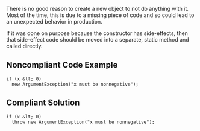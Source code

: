 
There is no good reason to create a new object to not do anything with it. Most of the time, this is due to a missing piece of code and so could lead to an unexpected behavior in production.

If it was done on purpose because the constructor has side-effects, then that side-effect code should be moved into a separate, static method and called directly.

## Noncompliant Code Example


    if (x &lt; 0)
      new ArgumentException("x must be nonnegative");


## Compliant Solution


    if (x &lt; 0)
      throw new ArgumentException("x must be nonnegative");

